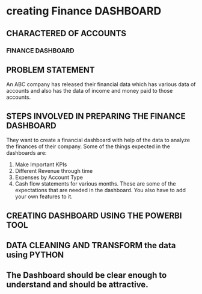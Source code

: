 # creating Finance DASHBOARD
## CHARACTERED OF ACCOUNTS
### FINANCE DASHBOARD

## PROBLEM STATEMENT
An ABC company has released their financial data which has various data of accounts and also has the data of income and money paid to those accounts.

## STEPS INVOLVED IN PREPARING THE FINANCE DASHBOARD
They want to create a financial dashboard with help of the data to analyze the finances of their company.
Some of the things expected in the dashboards are:
1)	Make Important KPIs
2)	Different Revenue through time
3)	Expenses by Account Type
4)	Cash flow statements for various months.
These are some of the expectations that are needed in the dashboard. You also have to add your own features to it.

## CREATING DASHBOARD USING THE POWERBI TOOL 
## DATA CLEANING AND TRANSFORM the data using PYTHON

## The Dashboard should be clear enough to understand and should be attractive.
